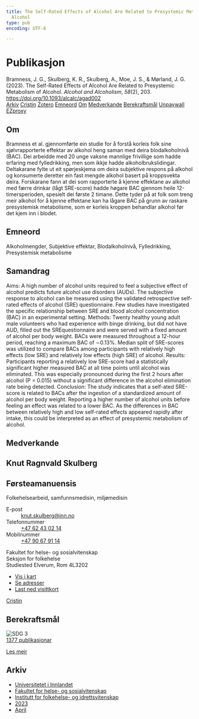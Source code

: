 ```yaml
---
title: The Self-Rated Effects of Alcohol Are Related to Presystemic Metabolism of
  Alcohol
type: pub
encoding: UTF-8

---
```

<h1>Publikasjon</h1>
<article id="csl-bib-container-6A6WGS7R" class="csl-bib-container">
  <div class="csl-bib-body"> <div class="csl-entry">Bramness, J. G., Skulberg, K. R., Skulberg, A., Moe, J. S., &#38; Mørland, J. G. (2023). The Self-Rated Effects of Alcohol Are Related to Presystemic Metabolism of Alcohol. <i>Alcohol and Alcoholism</i>, <i>58</i>(2), 203. <a href="https://doi.org/10.1093/alcalc/agad002">https://doi.org/10.1093/alcalc/agad002</a></div> </div>
  <div class="csl-bib-buttons">
    <a href="#taxonomy-article-6A6WGS7R" alt="archive" class="csl-bib-button">Arkiv</a>
    <a href="https://app.cristin.no/results/show.jsf?id=2140549" alt="Cristin" class="csl-bib-button">Cristin</a>
    <a href="http://zotero.org/groups/5881554/items/6A6WGS7R" alt="Zotero" class="csl-bib-button">Zotero</a>
    <a href="#keywords-article-6A6WGS7R" alt="keywords" class="csl-bib-button">Emneord</a>
    <a href="#about-article-6A6WGS7R" alt="about_pub" class="csl-bib-button">Om</a>
    <a href="#contributors-article-6A6WGS7R" alt="contributors" class="csl-bib-button">Medverkande</a>
    <a href="#sdg-article-6A6WGS7R" alt="sdg" class="csl-bib-button">Berekraftsmål</a>
    <a href="https://academic.oup.com/alcalc/article-pdf/58/2/203/49498694/agad002.pdf" alt="Unpaywall" class="csl-bib-button">Unpaywall</a>
    <a href="https://academic.oup.com/alcalc/article-pdf/58/2/203/49498694/agad002.pdf" alt="EZproxy" class="csl-bib-button">EZproxy</a>
  </div>
  <div id="csl-bib-meta-container-6A6WGS7R"></div>
</article>
<div id="csl-bib-meta-6A6WGS7R" class="csl-bib-meta">
  <article id="about-article-6A6WGS7R" class="about_pub-article">
    <h1>Om</h1>
    Bramness et al. gjennomførte ein studie for å forstå korleis folk sine sjølvrapporterte effektar av alkohol heng saman med deira blodalkoholnivå (BAC). Dei arbeidde med 20 unge vaksne mannlige frivillige som hadde erfaring med fylledrikking, men som ikkje hadde alkoholbrukslidingar. Deltakarane fylte ut eit spørjeskjema om deira subjektive respons på alkohol og konsumerte deretter ein fast mengde alkohol basert på kroppsvekta deira. Forskarane fann at dei som rapporterte å kjenne effektane av alkohol med færre drinkar (lågt SRE-score) hadde høgare BAC gjennom heile 12-timersperioden, spesielt dei første 2 timane. Dette tyder på at folk som treng meir alkohol for å kjenne effektane kan ha lågare BAC på grunn av raskare presystemisk metabolisme, som er korleis kroppen behandlar alkohol før det kjem inn i blodet.
  </article>
  <article id="keywords-article-6A6WGS7R" class="keywords-article">
    <h1>Emneord</h1>
    Alkoholmengder, Subjektive effektar, Blodalkoholnivå, Fylledrikking, Presystemisk metabolisme
  </article>
  <article id="abstract-article-6A6WGS7R" class="abstract-article">
    <h1>Samandrag</h1>
    Aims: A high number of alcohol units required to feel a subjective effect of alcohol predicts future alcohol use disorders (AUDs). The subjective 
response to alcohol can be measured using the validated retrospective self-rated effects of alcohol (SRE) questionnaire. Few studies have 
investigated the specific relationship between SRE and blood alcohol concentration (BAC) in an experimental setting. 
Methods: Twenty healthy young adult male volunteers who had experience with binge drinking, but did not have AUD, filled out the SREquestionnaire and were served with a fixed amount of alcohol per body weight. BACs were measured throughout a 12-hour period, reaching a 
maximum BAC of ∼0.13%. Median split of SRE-scores was utilized to compare BACs among participants with relatively high effects (low SRE) 
and relatively low effects (high SRE) of alcohol. 
Results: Participants reporting a relatively low SRE-score had a statistically significant higher measured BAC at all time points until alcohol 
was eliminated. This was especially pronounced during the first 2 hours after alcohol (P = 0.015) without a significant difference in the alcohol 
elimination rate being detected. 
Conclusion: The study indicates that a self-ated SRE-score is related to BACs after the ingestion of a standardized amount of alcohol per body 
weight. Reporting a higher number of alcohol units before feeling an effect was related to a lower BAC. As the differences in BAC between 
relatively high and low self-rated effects appeared rapidly after intake, this could be interpreted as an effect of presystemic metabolism of 
alcohol.
  </article>
  <article id="contributors-article-6A6WGS7R" class="contributors-article">
    <h1>Medverkande</h1>
    <div class="personas"> <div class="vrtx-hinn-person-card"> <div class="photo"> <i class="lar la-user-circle missing-person"></i> </div> <div class="info"> <hgroup><h1>Knut Ragnvald Skulberg</h1> <h2>Førsteamanuensis</h2> <p>Folkehelsearbeid, samfunnsmedisin, miljømedisin </p> </hgroup><dl> <dt>E-post</dt> <dd> <a href="mailto:knut.skulberg@inn.no">knut.skulberg@inn.no</a> </dd> <dt>Telefonnummer</dt> <dd><a href="tel:+4762430214"> +47 62 43 02 14 </a></dd> <dt>Mobilnummer</dt> <dd><a href="tel:+4790679114"> +47 90 67 91 14 </a></dd> </dl> <p> Fakultet for helse- og sosialvitenskap<br> Seksjon for folkehelse<br> Studiested Elverum, Rom 4L3202 </p> <ul class="vrtx-hinn-links"> <li><a href="https://www.google.com/maps?q=60.88177,11.53669">Vis i kart</a></li> <li><a href="https://www.inn.no/finn-en-ansatt/knut-skulberg.html#vrtx-hinn-addresses">Se adresser</a></li> <li><a href="https://www.inn.no/finn-en-ansatt/knut-skulberg.html?vrtx=vcf">Last ned visittkort</a></li> </ul> </div> </div> <a href="https://app.cristin.no/persons/show.jsf?id=9616" alt="Cristin URL" class="personas-cristin">Cristin</a> </div>
  </article>
  <article id="sdg-article-6A6WGS7R" class="sdg-article">
    <h1>Berekraftsmål</h1>
    <div class="sdg-container"><div id="sdg3" class="sdg">
        <img src="{{< params subfolder >}}images/sdg/sdg03_nn.png" class="image" alt="SDG 3">
        <div class="sdg-overlay">
          <a href="{{< params subfolder >}}nn/archive/?sdg=3#archive" class="sdg-publication-count"><span>1377</span> publikasjonar</a>
          <p><a href="https://fn.no/om-fn/fns-baerekraftsmaal/god-helse-og-livskvalitet?lang=nno-NO" class="sdg-read-more">Les meir</a></p>
        </div>
      </div></div>
  </article>
  <article id="taxonomy-article-6A6WGS7R" class="taxonomy-article">
    <h1>Arkiv</h1>
    <ul>
      <li><a href="{{< params subfolder >}}nn/archive/?key=3DCRN523">Universitetet i Innlandet</a></li>
      <li><a href="{{< params subfolder >}}nn/archive/?key=IDKFS3MX">Fakultet for helse- og sosialvitenskap</a></li>
      <li><a href="{{< params subfolder >}}nn/archive/?key=FJXE3Z8X">Institutt for folkehelse- og idrettsvitenskap</a></li>
      <li><a href="{{< params subfolder >}}nn/archive/?key=5HKEZMYN">2023</a></li>
      <li><a href="{{< params subfolder >}}nn/archive/?key=MF84FCAN">April</a></li>
    </ul>
  </article>
</div>
